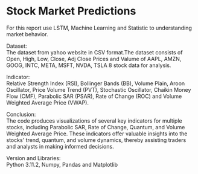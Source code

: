 # Stock Market Predictions
For this report use LSTM, Machine Learning and Statistic to understanding market behavior.<br>

Dataset:<br>
The dataset from yahoo website in CSV format.The dataset consists of Open, High, Low, Close, Adj Close Prices and Valume of AAPL, AMZN, GOOG, INTC, META, MSFT, NVDA, TSLA 8 stock data for analysis.<br>

Indicator:<br>
Relative Strength Index (RSI), Bollinger Bands (BB), Volume Plain, Aroon Oscillator, Price Volume Trend (PVT), Stochastic Oscillator, Chaikin Money Flow (CMF), Parabolic SAR (PSAR), Rate of Change (ROC) and Volume Weighted Average Price (VWAP).<br>

Conclusion:<br>
The code produces visualizations of several key indicators for multiple stocks, including Parabolic SAR, Rate of Change, Quantum, and Volume Weighted Average Price. These indicators offer valuable insights into the stocks' trend, quantum, and volume dynamics, thereby assisting traders and analysts in making informed decisions.<br>

Version and Libraries:<br>
Python 3.11.2, Numpy, Pandas and Matplotlib<br>

